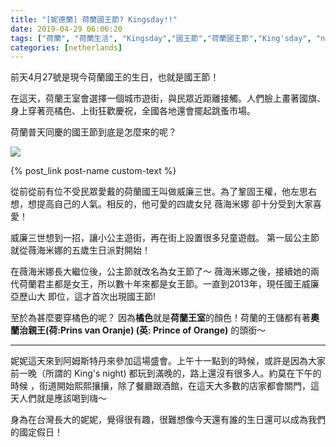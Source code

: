 ```yaml
---
title: "[妮德蘭] 荷蘭國王節? Kingsday!!"
date: 2019-04-29 06:06:20
tags: ["荷蘭", "荷蘭生活", "Kingsday","國王節","荷蘭國王節","King'sday", "netherlands", "Dutch", "Life", "DutchLife", "NL", "workinNetherlands", "lifeinNetherlands"]
categories: [netherlands]
---
```

前天4月27號是現今荷蘭國王的生日，也就是國王節！

在這天，荷蘭王室會選擇一個城市遊街，與民眾近距離接觸。人們臉上畫著國旗、身上穿著亮橘色、上街狂歡慶祝，全國各地還會擺起跳蚤市場。

荷蘭普天同慶的國王節到底是怎麼來的呢？

![](/images/kingsdayAmsterdam.jpg)

{% post_link post-name custom-text %}

<!--more-->

從前從前有位不受民眾愛戴的荷蘭國王叫做威廉三世。為了鞏固王權，他左思右想，想提高自己的人氣。相反的，他可愛的四歲女兒 薇海米娜 卻十分受到大家喜愛！

威廉三世想到一招，讓小公主遊街，再在街上設置很多兒童遊戲。
第一屆公主節就從薇海米娜的五歲生日派對開始！

在薇海米娜長大繼位後，公主節就改名為女王節了～
薇海米娜之後，接續她的兩代荷蘭君主都是女王，所以數十年來都是女王節。一直到2013年，現任國王威廉亞歷山大 即位，這才首次出現國王節!

至於為甚麼要穿橘色的呢？
因為**橘色**就是**荷蘭王室**的顏色！荷蘭的王儲都有著**奧蘭治親王(荷:Prins van Oranje) (英: Prince of Orange)** 的頭銜～

------------------------------------------------

妮妮這天來到阿姆斯特丹來參加這場盛會。上午十一點到的時候，或許是因為大家前一晚（所謂的 King's night) 都玩到滿晚的，路上還沒有很多人。約莫在下午的時候 ，街道開始熙熙攘攘，除了餐廳跟酒館，在這天大多數的店家都會關門，這天人們就是應該喝到嗨～

身為在台灣長大的妮妮，覺得很有趣，很難想像今天還有誰的生日還可以成為我們的國定假日！
